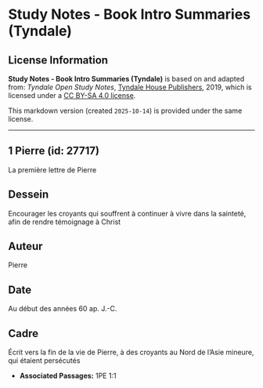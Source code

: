 # Study Notes - Book Intro Summaries (Tyndale)

## License Information

**Study Notes - Book Intro Summaries (Tyndale)** is based on and adapted from: _Tyndale Open Study Notes_, [Tyndale House Publishers](https://tyndaleopenresources.com/), 2019, which is licensed under a [CC BY-SA 4.0 license](https://creativecommons.org/licenses/by-sa/4.0/legalcode.en).

This markdown version (created `2025-10-14`) is provided under the same license.



--------------------------------

## 1 Pierre (id: 27717)

La première lettre de Pierre

Dessein
-------

Encourager les croyants qui souffrent à continuer à vivre dans la sainteté, afin de rendre témoignage à Christ

Auteur
------

Pierre

Date
----

Au début des années 60 ap. J.\-C.

Cadre
-----

Écrit vers la fin de la vie de Pierre, à des croyants au Nord de l’Asie mineure, qui étaient persécutés

* **Associated Passages:** 1PE 1:1

